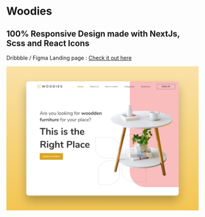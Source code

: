 # Woodies

## 100% Responsive Design made with NextJs, Scss and React Icons

Dribbble / Figma Landing page : [Check it out here](https://dribbble.com/shots/11018704-Woodies-Furniture-Online-Shop-Landing-Page)

![preview](./screen.png)
